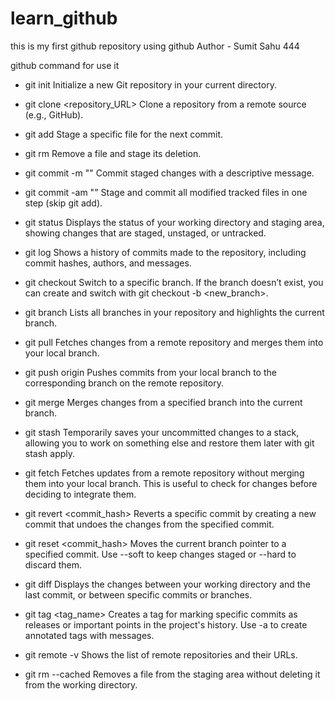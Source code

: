 # learn_github
this is my first github repository using github
Author - Sumit Sahu 444


github command for use it
- git init
Initialize a new Git repository in your current directory.

- git clone <repository_URL>
Clone a repository from a remote source (e.g., GitHub).

- git add <file>
Stage a specific file for the next commit.

- git rm <file>
Remove a file and stage its deletion.

- git commit -m "<message>"
Commit staged changes with a descriptive message.

- git commit -am "<message>"
Stage and commit all modified tracked files in one step (skip git add).

- git status
Displays the status of your working directory and staging area, showing changes that are staged, unstaged, or untracked.

- git log
Shows a history of commits made to the repository, including commit hashes, authors, and messages.

- git checkout <branch>
Switch to a specific branch. If the branch doesn’t exist, you can create and switch with git checkout -b <new_branch>.

- git branch
Lists all branches in your repository and highlights the current branch.

- git pull
Fetches changes from a remote repository and merges them into your local branch.

- git push origin <branch>
Pushes commits from your local branch to the corresponding branch on the remote repository.

- git merge <branch>
Merges changes from a specified branch into the current branch.

- git stash
Temporarily saves your uncommitted changes to a stack, allowing you to work on something else and restore them later with git stash apply.

- git fetch
Fetches updates from a remote repository without merging them into your local branch. This is useful to check for changes before deciding to integrate them.

- git revert <commit_hash>
Reverts a specific commit by creating a new commit that undoes the changes from the specified commit.

- git reset <commit_hash>
Moves the current branch pointer to a specified commit. Use --soft to keep changes staged or --hard to discard them.

- git diff
Displays the changes between your working directory and the last commit, or between specific commits or branches.

- git tag <tag_name>
Creates a tag for marking specific commits as releases or important points in the project's history. Use -a to create annotated tags with messages.

- git remote -v
Shows the list of remote repositories and their URLs.

- git rm --cached <file>
Removes a file from the staging area without deleting it from the working directory.
